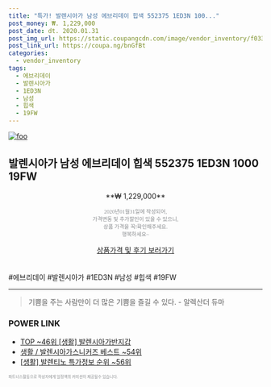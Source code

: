 ```yaml
--- 
title: "특가! 발렌시아가 남성 에브리데이 힙색 552375 1ED3N 100..." 
post_money: ₩. 1,229,000 
post_date: dt. 2020.01.31 
post_img_url: https://static.coupangcdn.com/image/vendor_inventory/f033/be1a72196e23afc7b63139966da3ca60eb072baf35b3f6e6aa944f92d10d.jpg 
post_link_url: https://coupa.ng/bnGfBt 
categories: 
  - vendor_inventory 
tags: 
  - 에브리데이 
  - 발렌시아가 
  - 1ED3N 
  - 남성 
  - 힙색 
  - 19FW 
--- 
```

[![foo](https://static.coupangcdn.com/image/vendor_inventory/f033/be1a72196e23afc7b63139966da3ca60eb072baf35b3f6e6aa944f92d10d.jpg)](https://coupa.ng/bnGfBt) 

## 발렌시아가 남성 에브리데이 힙색 552375 1ED3N 1000 19FW 
<p style="text-align: center;">**₩ 1,229,000**</p> 
<p style="text-align: center;"><span style="color: #898c8f; font-family: Georgia,Times,serif; font-size: 0.75em;">2020년01월31일에 작성되어, <br>가격변동 및 추가할인이 있을 수 있으니,<br> 상품 가격을 꼭!확인해주세요.<br>행복하세요~</span> 
</p>	 
<div markdown="0" style="text-align: center;"><a href="https://coupa.ng/bnGfBt" class="btn btn--success">상품가격 및 후기 보러가기</a></div> 
<br><br> 
  #에브리데이 #발렌시아가 #1ED3N #남성 #힙색 #19FW 
<hr> 

> 기쁨을 주는 사람만이 더 많은 기쁨을 즐길 수 있다. - 알렉산더 듀마 


### POWER LINK

* <a href="https://blog.naver.com/an0733/221784639543" target="_blank"> TOP ~46위 [생활] 발렌시아가반지갑</a>
* <a href="https://blog.naver.com/santokki14/221783606385" target="_blank">생활 / 발렌시아가스니커즈 베스트 ~54위</a>
* <a href="https://blog.naver.com/sakai111/221777244880" target="_blank"> [생활] 발렌티노 특가정보 순위 ~56위</a>

<span style="color: #898c8f; font-family: Georgia,Times,serif; font-size: 0.55em;">파트너스활동으로 작성자에게 일정액의 커미션이 제공될수 있습니다.</span> 

